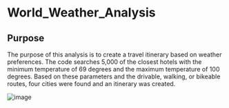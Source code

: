 # World_Weather_Analysis

## Purpose 

The purpose of this analysis is to create a travel itinerary based on weather preferences.  The code searches 5,000 of the closest hotels with the minimum temperature of 69 degrees and the maximum temperature of 100 degrees.  Based on these parameters and the drivable, walking, or bikeable routes, four cities were found and an itinerary was created. 

 
![image](https://user-images.githubusercontent.com/99801608/163724083-c0d6bf67-23a1-411d-be02-dec3f912ba85.png)
